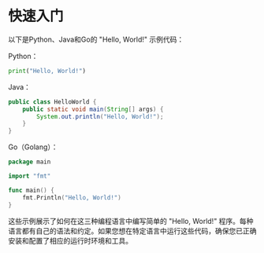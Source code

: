 # 快速入门

以下是Python、Java和Go的 "Hello, World!" 示例代码：

Python：
```python
print("Hello, World!")
```

Java：
```java
public class HelloWorld {
    public static void main(String[] args) {
        System.out.println("Hello, World!");
    }
}
```

Go（Golang）：
```go
package main

import "fmt"

func main() {
    fmt.Println("Hello, World!")
}
```
这些示例展示了如何在这三种编程语言中编写简单的 "Hello, World!" 程序。每种语言都有自己的语法和约定。如果您想在特定语言中运行这些代码，确保您已正确安装和配置了相应的运行时环境和工具。
